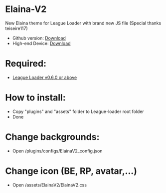 # Elaina-V2
New Elaina theme for League Loader with brand new JS file
(Special thanks teiseire117)

 - Github version: [Download](https://codeload.github.com/Elaina69/Elaina-V2/zip/refs/tags/v1.1.0)
 - High-end Device: [Download]()
# Required: 
 - [League Loader v0.6.0 or above](https://github.com/nomi-san/league-loader/releases)
 
# How to install:
 - Copy "plugins" and "assets" folder to League-loader root folder
 - Done


# Change backgrounds:
 - Open /plugins/configs/ElainaV2_config.json
 
 
# Change icon (BE, RP, avatar,...)
 - Open /assets/ElainaV2/ElainaV2.css
